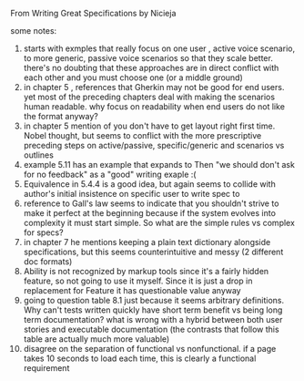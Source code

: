 From Writing Great Specifications by Nicieja

some notes:

1) starts with exmples that really focus on one user , active voice scenario, to more generic, passive voice scenarios so that they scale better.  there's no doubting that these approaches are in direct conflict with each other and you must choose one (or a middle ground)
2) in chapter 5 , references that Gherkin may not be good for end users. yet most of the preceding chapters deal with making the scenarios human readable. why focus on readability when end users do not like the format anyway?
3) in chapter 5 mention of you don't have to get layout right first time. Nobel thought, but seems to conflict with the more prescriptive preceding steps on active/passive, specific/generic and scenarios vs outlines
4) example 5.11 has an example that expands to Then "we should don't ask for no feedback" as a "good" writing exaple  :(
5) Equivalence in 5.4.4 is a good idea, but again seems to collide with author's initial insistence on specific user to write spec to
6) reference to Gall's law seems to indicate that you shouldn't strive to make it perfect at the beginning because if the system evolves into complexity it must start simple. So what are the simple rules vs complex for specs?
7) in chapter 7 he mentions keeping a plain text dictionary alongside specifications, but this seems counterintuitive and messy (2 different doc formats)
8) Ability is not recognized by markup tools since it's a fairly hidden feature, so not going to use it myself. Since it is just a drop in replacement for Feature it has questionable value anyway
9) going to question table 8.1 just because it seems arbitrary definitions. Why can't tests written quickly have short term benefit vs being long term documentation?  what is wrong with a hybrid between both user stories and executable documentation (the contrasts that follow this table are actually much more valuable)
10) disagree on the separation of functional vs nonfunctional. if a page takes 10 seconds to load each time, this is clearly a functional requirement
